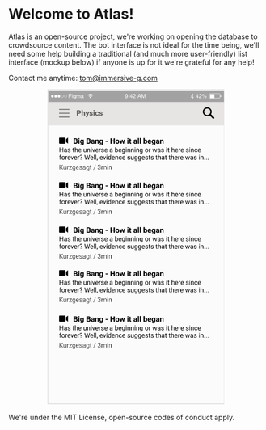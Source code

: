 # Welcome to Atlas!

Atlas is an open-source project, we're working on opening the database to crowdsource content. The bot interface is not ideal for the time being, we'll need some help building a traditional (and much more user-friendly) list interface (mockup below) if anyone is up for it we're grateful for any help!

Contact me anytime: tom@immersive-g.com

<p align="center">
  <img src="resources/undermind_list.png" width="350"/>
</p>

We're under the MIT License, open-source codes of conduct apply.
